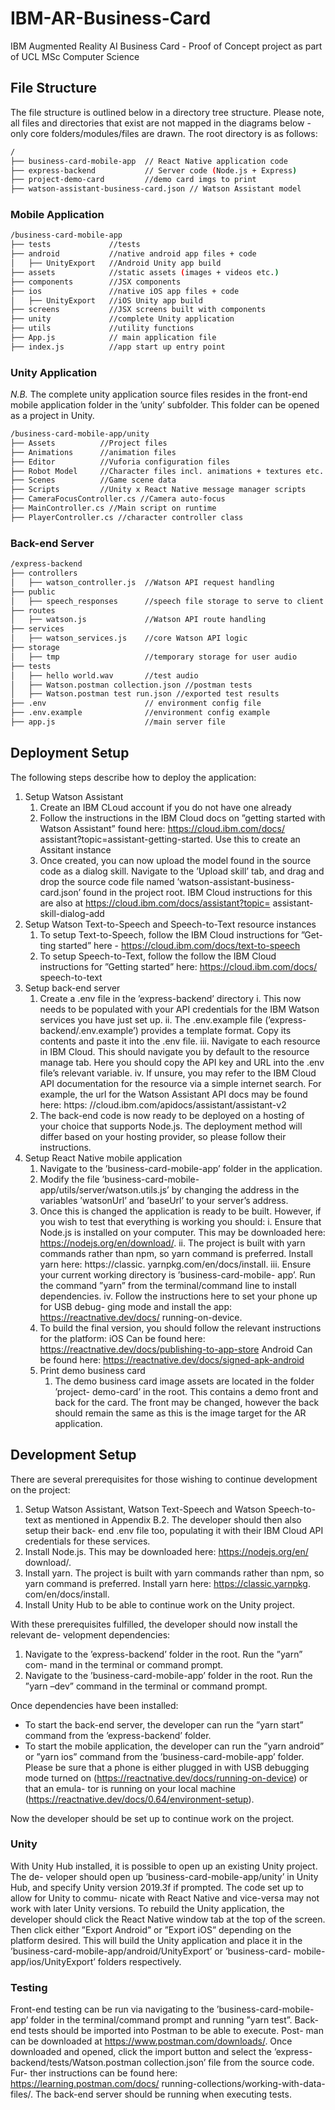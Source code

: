 # IBM-AR-Business-Card
IBM Augmented Reality AI Business Card - Proof of Concept project as part of UCL MSc Computer Science


## File Structure

The file structure is outlined below in a directory tree structure. Please note, all files and directories that exist are not mapped in the diagrams below - only core folders/modules/files are drawn. The root directory is as follows:

```bash
/
├── business-card-mobile-app  // React Native application code
├── express-backend           // Server code (Node.js + Express)
├── project-demo-card         //demo card imgs to print
├── watson-assistant-business-card.json // Watson Assistant model
```

### Mobile Application
```bash
/business-card-mobile-app 
├── tests             //tests
├── android           //native android app files + code
│   ├── UnityExport   //Android Unity app build
├── assets            //static assets (images + videos etc.)
├── components        //JSX components
├── ios               //native iOS app files + code
│   ├── UnityExport   //iOS Unity app build
├── screens           //JSX screens built with components
├── unity             //complete Unity application
├── utils             //utility functions
├── App.js            // main application file
├── index.js          //app start up entry point
```

### Unity Application
*N.B.* The complete unity application source files resides in the front-end mobile application folder in the ’unity’ subfolder. This folder can be opened as a project in Unity.
```bash
/business-card-mobile-app/unity 
├── Assets          //Project files
├── Animations      //animation files
├── Editor          //Vuforia configuration files
├── Robot Model     //Character files incl. animations + textures etc.
├── Scenes          //Game scene data
├── Scripts         //Unity x React Native message manager scripts
├── CameraFocusController.cs //Camera auto-focus
├── MainController.cs //Main script on runtime
├── PlayerController.cs //character controller class
```

### Back-end Server
```bash
/express-backend
├── controllers
│   ├── watson_controller.js  //Watson API request handling
├── public
│   ├── speech_responses      //speech file storage to serve to client
├── routes
│   ├── watson.js             //Watson API route handling
├── services
│   ├── watson_services.js    //core Watson API logic
├── storage
│   ├── tmp                   //temporary storage for user audio
├── tests
│   ├── hello world.wav       //test audio
│   ├── Watson.postman collection.json //postman tests
│   ├── Watson.postman test run.json //exported test results 
├── .env                      // environment config file
├── .env.example              //environment config example
├── app.js                    //main server file
```


## Deployment Setup
The following steps describe how to deploy the application: 
1. Setup Watson Assistant
    1. Create an IBM CLoud account if you do not have one already
    2. Follow the instructions in the IBM Cloud docs on ”getting started
        with Watson Assistant” found here: https://cloud.ibm.com/docs/
        assistant?topic=assistant-getting-started. Use this to create an Assitant instance
    3. Once created, you can now upload the model found in the source code as a dialog skill. Navigate to the ’Upload skill’ tab, and drag and drop the source code file named ’watson-assistant-business- card.json’ found in the project root. IBM Cloud instructions for this are also at https://cloud.ibm.com/docs/assistant?topic= assistant-skill-dialog-add
2. Setup Watson Text-to-Speech and Speech-to-Text resource instances
    1. To setup Text-to-Speech, follow the IBM Cloud instructions for ”Get-
    ting started” here - https://cloud.ibm.com/docs/text-to-speech
    2. To setup Speech-to-Text, follow the follow the IBM Cloud instructions for ”Getting started” here: https://cloud.ibm.com/docs/ speech-to-text
3. Setup back-end server
    1. Create a .env file in the ’express-backend’ directory
    i. This now needs to be populated with your API credentials for the IBM Watson services you have just set up.
    ii. The .env.example file (’express-backend/.env.example’) provides a template format. Copy its contents and paste it into the .env file.
    iii. Navigate to each resource in IBM Cloud. This should navigate you by default to the resource manage tab. Here you should copy the API key and URL into the .env file’s relevant variable.
    iv. If unsure, you may refer to the IBM Cloud API documentation for the resource via a simple internet search. For example, the url for the Watson Assistant API docs may be found here: https: //cloud.ibm.com/apidocs/assistant/assistant-v2
    2. The back-end code is now ready to be deployed on a hosting of your choice that supports Node.js. The deployment method will differ based on your hosting provider, so please follow their instructions.
4. Setup React Native mobile application
    1. Navigate to the ’business-card-mobile-app’ folder in the application.
    2. Modify the file ’business-card-mobile-app/utils/server/watson.utils.js’ by changing the address in the variables ’watsonUrl’ and ’baseUrl’ to your server’s address.
    3. Once this is changed the application is ready to be built. However, if you wish to test that everything is working you should:
    i. Ensure that Node.js is installed on your computer. This may be downloaded here: https://nodejs.org/en/download/.
    ii. The project is built with yarn commands rather than npm, so yarn command is preferred. Install yarn here: https://classic. yarnpkg.com/en/docs/install.
    iii. Ensure your current working directory is ’business-card-mobile- app’. Run the command ”yarn” from the terminal/command line to install dependencies.
    iv. Follow the instructions here to set your phone up for USB debug- ging mode and install the app: https://reactnative.dev/docs/ running-on-device.
    4. To build the final version, you should follow the relevant instructions for the platform:
    iOS Can be found here:
    https://reactnative.dev/docs/publishing-to-app-store
    Android Can be found here:
    https://reactnative.dev/docs/signed-apk-android
    5. Print demo business card
        1. The demo business card image assets are located in the folder ’project- demo-card’ in the root. This contains a demo front and back for the card. The front may be changed, however the back should remain the same as this is the image target for the AR application.

## Development Setup
There are several prerequisites for those wishing to continue development on the project:
1. Setup Watson Assistant, Watson Text-Speech and Watson Speech-to-text as mentioned in Appendix B.2. The developer should then also setup their back- end .env file too, populating it with their IBM Cloud API credentials for these services.
2. Install Node.js. This may be downloaded here: https://nodejs.org/en/ download/.
3. Install yarn. The project is built with yarn commands rather than npm, so yarn command is preferred. Install yarn here: https://classic.yarnpkg. com/en/docs/install.
4. Install Unity Hub to be able to continue work on the Unity project.


With these prerequisites fulfilled, the developer should now install the relevant de- velopment dependencies:
1. Navigate to the ’express-backend’ folder in the root. Run the ”yarn” com- mand in the terminal or command prompt.
2. Navigate to the ’business-card-mobile-app’ folder in the root. Run the ”yarn –dev” command in the terminal or command prompt.

Once dependencies have been installed:
+ To start the back-end server, the developer can run the ”yarn start” command from the ’express-backend’ folder.
+ To start the mobile application, the developer can run the ”yarn android” or ”yarn ios” command from the ’business-card-mobile-app’ folder. Please be sure that a phone is either plugged in with USB debugging mode turned on (https://reactnative.dev/docs/running-on-device) or that an emula- tor is running on your local machine (https://reactnative.dev/docs/0.64/environment-setup).

Now the developer should be set up to continue work on the project.

### Unity
With Unity Hub installed, it is possible to open up an existing Unity project. The de- veloper should open up ’business-card-mobile-app/unity’ in Unity Hub, and specify Unity version 2019.3f if prompted. The code set up to allow for Unity to commu- nicate with React Native and vice-versa may not work with later Unity versions.
To rebuild the Unity application, the developer should click the React Native window tab at the top of the screen. Then click either ”Export Android” or ”Export iOS” depending on the platform desired. This will build the Unity application and place it in the ’business-card-mobile-app/android/UnityExport’ or ’business-card- mobile-app/ios/UnityExport’ folders respectively.

### Testing
Front-end testing can be run via navigating to the ’business-card-mobile-app’ folder in the terminal/command prompt and running ”yarn test”.
Back-end tests should be imported into Postman to be able to execute. Post- man can be downloaded at https://www.postman.com/downloads/. Once downloaded and opened, click the import button and select the ’express- backend/tests/Watson.postman collection.json’ file from the source code. Fur- ther instructions can be found here: https://learning.postman.com/docs/ running-collections/working-with-data-files/. The back-end server should be running when executing tests.
